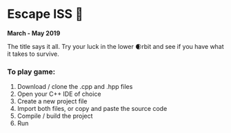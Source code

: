 # Escape ISS 🚀

**March - May 2019**

The title says it all.  Try your luck in the lower 🌒rbit and see if you have what it takes to survive.  

### To play game:
1. Download / clone the .cpp and .hpp files
2. Open your C++ IDE of choice
3. Create a new project file
4. Import both files, or copy and paste the source code
5. Compile / build the project
6. Run


